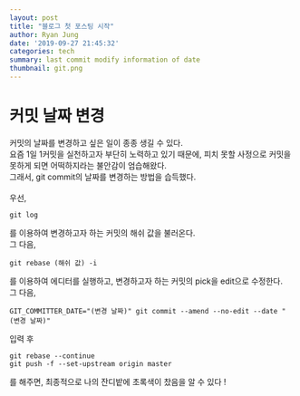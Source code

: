 ```yaml
---
layout: post
title: "블로그 첫 포스팅 시작"
author: Ryan Jung
date: '2019-09-27 21:45:32'
categories: tech
summary: last commit modify information of date
thumbnail: git.png
---
```


# 커밋 날짜 변경
커밋의 날짜를 변경하고 싶은 일이 종종 생길 수 있다.<br>
요즘 1일 1커밋을 실천하고자 부단히 노력하고 있기 때문에, 피치 못할 사정으로 커밋을 못하게 되면 어떡하지라는 불안감이 엄습해왔다.<br>
그래서, git commit의 날짜를 변경하는 방법을 습득했다.<br><br>
우선,
```
git log
```
를 이용하여 변경하고자 하는 커밋의 해쉬 값을 불러온다.<br>
그 다음,
```
git rebase (해쉬 값) -i
```
를 이용하여 에디터를 실행하고, 변경하고자 하는 커밋의 pick을 edit으로 수정한다.<br>
그 다음,
```
GIT_COMMITTER_DATE="(변경 날짜)" git commit --amend --no-edit --date "(변경 날짜)"
```
입력 후
```
git rebase --continue
git push -f --set-upstream origin master
```
를 해주면, 최종적으로 나의 잔디밭에 초록색이 찼음을 알 수 있다 !
